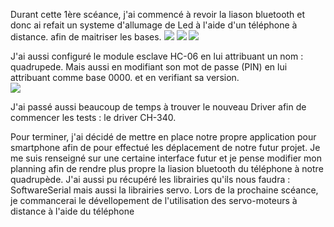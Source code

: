 Durant cette 1ère scéance, j'ai commencé à revoir la liason bluetooth et donc ai refait un systeme d'allumage de Led à l'aide d'un téléphone à distance. afin de maitriser les bases.
<img src="https://github.com/Lptj01/QUADRUPEDE/assets/153199410/7b19ef16-c737-4078-a039-a106a2dff99d" />
<img src="https://github.com/Lptj01/QUADRUPEDE/assets/153199410/536875d6-ffe8-45df-a539-ab4e2d1e6313"/>
<img src="https://github.com/Lptj01/QUADRUPEDE/assets/153199410/0b5e5920-4528-45e5-8ab1-2b8b40d8c44b" />



J'ai aussi configuré le module esclave HC-06 en lui attribuant un nom : quadrupede. Mais aussi en modifiant son mot de passe (PIN) en lui attribuant comme base 0000. et en verifiant sa version.
<br>
<img src="https://github.com/Lptj01/QUADRUPEDE/assets/153199410/912dbe80-7ab3-4835-ad16-ae0a60b19ef8"/>



J'ai passé aussi beaucoup de temps à trouver le nouveau Driver afin de commencer les tests : le driver CH-340.

Pour terminer, j'ai décidé de mettre en place notre propre application pour smartphone afin de pour effectué les déplacement de notre futur projet. Je me suis renseigné sur une certaine interface futur et je pense modifier
mon planning afin de rendre plus propre la liasion bluetooth du téléphone à notre quadrupède.
J'ai aussi pu récupéré les librairies qu'ils nous faudra : SoftwareSerial mais aussi la librairies servo.
Lors de la prochaine scéance, je commancerai le dévellopement de l'utilisation des servo-moteurs à distance à l'aide du téléphone

